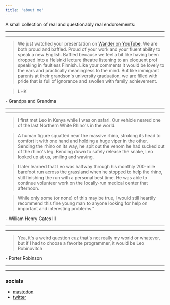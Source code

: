 ```yaml
---
title: 'about me'
---
```


A small collection of real and questionably real endorsements:

___
___

> We just watched your presentation on [Wander on YouTube][wander].  We are both proud and baffled.  Proud of your work and your fluent ability to speak a new English.  Baffled because we feel a bit like having been dropped into a Helsinki lecture theatre listening to an eloquent prof speaking in faultless Finnish.   Like your comments it would be lovely to the ears and practically meaningless to the mind.  But like immigrant parents at their grandson's university graduation, we are filled with pride that is full of ignorance and swollen with family achievement.

> LHK

\- Grandpa and Grandma

___
___

> I first met Leo in Kenya while I was on safari. Our vehicle neared one of
the last Northern White Rhino's in the world.

> A human figure squatted near the massive rhino, stroking its head to comfort
it with one hand and holding a huge viper in the other. Sending the rhino on
its way, he spit out the venom he had sucked out of the rhino's leg. Bending
down to safely release the snake, Leo looked up at us, smiling and waving.

> I later learned that Leo was halfway through his monthly 200-mile barefoot
run across the grassland when he stopped to help the rhino, still finishing
the run with a personal best time. He was able to continue volunteer work on
the locally-run medical center that afternoon.

> While only some (or none) of this may be true, I would still heartily
recommend this fine young man to anyone looking for help on important and
interesting problems."

\- William Henry Gates III

___
___

> Yea, it's a weird question cuz that's not really my world or whatever, but if I had to choose a favorite programmer, it would be Leo Robinovitch

\- Porter Robinson

---
---

### socials

* [mastodon](https://recurse.social/@robinovitch61)
* [twitter](https://twitter.com/robinovitch61)

[wander]: https://www.youtube.com/watch?v=ARhbm0npCCs
